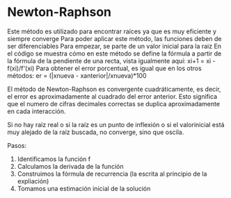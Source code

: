 # Newton-Raphson

Este método es utilizado para encontrar raíces ya que es muy eficiente y siempre converge
Para poder aplicar este método, las funciones deben de ser diferenciables
Para empezar, se parte de un valor inicial para la raiz
En el código se muestra cómo en este método se define la fórmula a partir de la fórmula de la pendiente de una recta, vista igualmente aquí:
  xi+1 = xi - f(xi)/f'(xi)
Para obtener el error porcentual, es igual que en los otros métodos:
  er = (|xnueva - xanterior|/xnueva)*100


El método de Newton-Raphson es convergente cuadráticamente, es decir, el error es aproximadamente al cuadrado del error anterior. Esto significa que el numero de cifras decimales correctas se duplica aproximadamente en cada interacción.

Si no hay raíz real o si la raíz es un punto de inflexión o si el valorinicial está muy alejado de la raíz buscada, no converge, sino que oscila. 

Pasos:
1. Identificamos la función f
2. Calculamos la derivada de la función
3. Construimos la fórmula de recurrencia (la escrita al principio de la expliación)
4. Tomamos una estimación inicial de la solución




